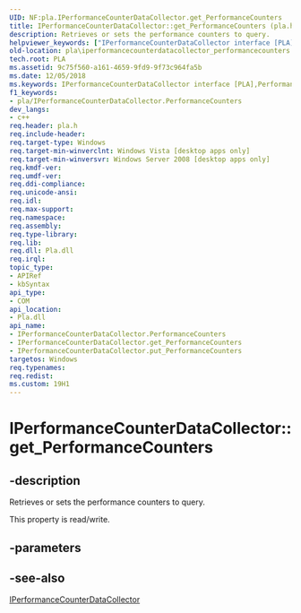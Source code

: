 ```yaml
---
UID: NF:pla.IPerformanceCounterDataCollector.get_PerformanceCounters
title: IPerformanceCounterDataCollector::get_PerformanceCounters (pla.h)
description: Retrieves or sets the performance counters to query.
helpviewer_keywords: ["IPerformanceCounterDataCollector interface [PLA]","PerformanceCounters property","IPerformanceCounterDataCollector.PerformanceCounters","IPerformanceCounterDataCollector.get_PerformanceCounters","IPerformanceCounterDataCollector::PerformanceCounters","IPerformanceCounterDataCollector::get_PerformanceCounters","IPerformanceCounterDataCollector::put_PerformanceCounters","PerformanceCounters property [PLA]","PerformanceCounters property [PLA]","IPerformanceCounterDataCollector interface","base.iperformancecounterdatacollector_performancecounters","get_PerformanceCounters","pla.iperformancecounterdatacollector_performancecounters","pla/IPerformanceCounterDataCollector::PerformanceCounters","pla/IPerformanceCounterDataCollector::get_PerformanceCounters","pla/IPerformanceCounterDataCollector::put_PerformanceCounters"]
old-location: pla\iperformancecounterdatacollector_performancecounters.htm
tech.root: PLA
ms.assetid: 9c75f560-a161-4659-9fd9-9f73c964fa5b
ms.date: 12/05/2018
ms.keywords: IPerformanceCounterDataCollector interface [PLA],PerformanceCounters property, IPerformanceCounterDataCollector.PerformanceCounters, IPerformanceCounterDataCollector.get_PerformanceCounters, IPerformanceCounterDataCollector::PerformanceCounters, IPerformanceCounterDataCollector::get_PerformanceCounters, IPerformanceCounterDataCollector::put_PerformanceCounters, PerformanceCounters property [PLA], PerformanceCounters property [PLA],IPerformanceCounterDataCollector interface, base.iperformancecounterdatacollector_performancecounters, get_PerformanceCounters, pla.iperformancecounterdatacollector_performancecounters, pla/IPerformanceCounterDataCollector::PerformanceCounters, pla/IPerformanceCounterDataCollector::get_PerformanceCounters, pla/IPerformanceCounterDataCollector::put_PerformanceCounters
f1_keywords:
- pla/IPerformanceCounterDataCollector.PerformanceCounters
dev_langs:
- c++
req.header: pla.h
req.include-header: 
req.target-type: Windows
req.target-min-winverclnt: Windows Vista [desktop apps only]
req.target-min-winversvr: Windows Server 2008 [desktop apps only]
req.kmdf-ver: 
req.umdf-ver: 
req.ddi-compliance: 
req.unicode-ansi: 
req.idl: 
req.max-support: 
req.namespace: 
req.assembly: 
req.type-library: 
req.lib: 
req.dll: Pla.dll
req.irql: 
topic_type:
- APIRef
- kbSyntax
api_type:
- COM
api_location:
- Pla.dll
api_name:
- IPerformanceCounterDataCollector.PerformanceCounters
- IPerformanceCounterDataCollector.get_PerformanceCounters
- IPerformanceCounterDataCollector.put_PerformanceCounters
targetos: Windows
req.typenames: 
req.redist: 
ms.custom: 19H1
---
```


# IPerformanceCounterDataCollector::get_PerformanceCounters


## -description


Retrieves or sets the performance counters to query.

This property is read/write.


## -parameters


## -see-also




<a href="https://docs.microsoft.com/previous-versions/windows/desktop/api/pla/nn-pla-iperformancecounterdatacollector">IPerformanceCounterDataCollector</a>
 

 

